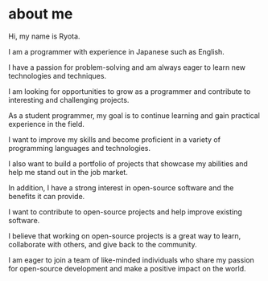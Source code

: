 # about me

Hi, my name is Ryota.

I am a programmer with experience in Japanese such as English.

I have a passion for problem-solving and am always eager to learn new technologies and techniques.

I am looking for opportunities to grow as a programmer and contribute to interesting and challenging projects.

As a student programmer, my goal is to continue learning and gain practical experience in the field.

I want to improve my skills and become proficient in a variety of programming languages and technologies. 

I also want to build a portfolio of projects that showcase my abilities and help me stand out in the job market.

In addition, I have a strong interest in open-source software and the benefits it can provide. 

I want to contribute to open-source projects and help improve existing software. 

I believe that working on open-source projects is a great way to learn, collaborate with others, and give back to the community. 

I am eager to join a team of like-minded individuals who share my passion for open-source development and make a positive impact on the world.
